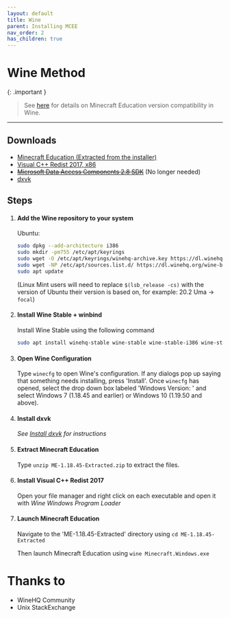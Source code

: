 ```yaml
---
layout: default
title: Wine
parent: Installing MCEE
nav_order: 2
has_children: true
---
```


# Wine Method

{: .important }
> See [here](https://mceelinux.github.io/docs/installing/wine/compatibility.html) for details on Minecraft Education version compatibility in Wine.

----
## Downloads
- [Minecraft Education (Extracted from the installer)](https://github.com/techguy16/files-for-projects/releases/download/me/ME-1.18.45-Extracted.zip)
- [Visual C++ Redist 2017, x86](https://aka.ms/vs/15/release/vc_redist.x86.exe)
- ~~[Microsoft Data Access Components 2.8 SDK](https://download.microsoft.com/download/9/a/1/9a1256c9-d301-4fdc-93b9-370c5b2f9827/mdac28sdk.msi)~~ (No longer needed)
- [dxvk](https://github.com/doitsujin/dxvk/releases/download/v2.6.2/dxvk-2.6.2.tar.gz)


## Steps
1. #### Add the Wine repository to your system
   
   Ubuntu:
   ```bash
   sudo dpkg --add-architecture i386
   sudo mkdir -pm755 /etc/apt/keyrings
   sudo wget -O /etc/apt/keyrings/winehq-archive.key https://dl.winehq.org/wine-builds/winehq.key
   sudo wget -NP /etc/apt/sources.list.d/ https://dl.winehq.org/wine-builds/ubuntu/dists/$(lsb_release -cs)/winehq-$(lsb_release -cs).sources
   sudo apt update
   ```
   (Linux Mint users will need to replace `$(lsb_release -cs)` with the version of Ubuntu their version is based on, for example: 20.2 Uma -> `focal`)


2. #### Install Wine Stable + winbind
   Install Wine Stable using the following command
   ```bash
   sudo apt install winehq-stable wine-stable wine-stable-i386 wine-stable-amd64 winbind
   ```


3. #### Open Wine Configuration
   Type `winecfg` to open Wine's configuration. If any dialogs pop up saying that something needs installing, press 'Install'.
   Once `winecfg` has opened, select the drop down box labeled 'Windows Version: ' and select Windows 7 (1.18.45 and earlier) or Windows 10 (1.19.50 and above).

   
4. #### Install dxvk
   _See [Install dxvk](https://mceelinux.github.io/docs/installing/wine/installdxvk.html) for instructions_
   
   
5. #### Extract Minecraft Education
   Type `unzip ME-1.18.45-Extracted.zip` to extract the files.
   
  
6. #### Install Visual C++ Redist 2017
   Open your file manager and right click on each executable and open it with *Wine Windows Program Loader*

  
7. #### Launch Minecraft Education
   Navigate to the 'ME-1.18.45-Extracted' directory using `cd ME-1.18.45-Extracted`
   
   Then launch Minecraft Education using `wine Minecraft.Windows.exe`

  
# Thanks to
- WineHQ Community
- Unix StackExchange